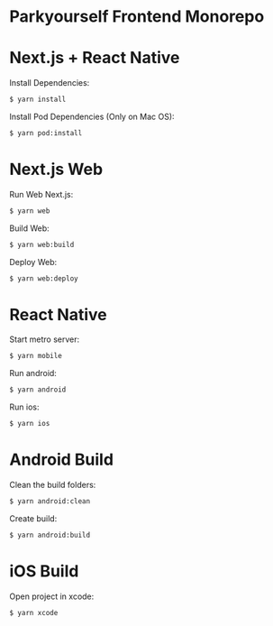 # Parkyourself Frontend Monorepo

# Next.js + React Native

Install Dependencies:

```sh
$ yarn install
```

Install Pod Dependencies (Only on Mac OS):

```sh
$ yarn pod:install
```

# Next.js Web

Run Web Next.js:

```sh
$ yarn web
```

Build Web:

```sh
$ yarn web:build
```

Deploy Web:

```sh
$ yarn web:deploy
```

# React Native

Start metro server:

```sh
$ yarn mobile
```

Run android:

```sh
$ yarn android
```

Run ios:

```sh
$ yarn ios
```

# Android Build

Clean the build folders:

```sh
$ yarn android:clean
```

Create build:

```sh
$ yarn android:build
```

# iOS Build

Open project in xcode:

```sh
$ yarn xcode
```
